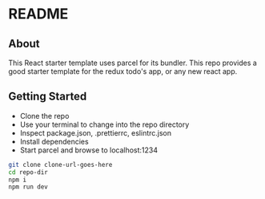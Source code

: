 # README

## About

This React starter template uses parcel for its bundler. This repo provides a good starter template for the redux todo's app, or any new react app.

## Getting Started

- Clone the repo
- Use your terminal to change into the repo directory
- Inspect package.json, .prettierrc, eslintrc.json
- Install dependencies
- Start parcel and browse to localhost:1234

```bash
git clone clone-url-goes-here
cd repo-dir
npm i
npm run dev
```
